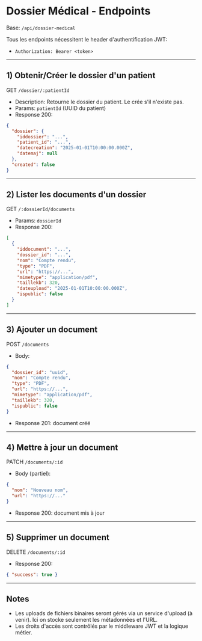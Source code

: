 # Dossier Médical - Endpoints

Base: `/api/dossier-medical`

Tous les endpoints nécessitent le header d'authentification JWT:
- `Authorization: Bearer <token>`

---

## 1) Obtenir/Créer le dossier d'un patient
GET `/dossier/:patientId`

- Description: Retourne le dossier du patient. Le crée s'il n'existe pas.
- Params: `patientId` (UUID du patient)
- Response 200:
```json
{
  "dossier": {
    "iddossier": "...",
    "patient_id": "...",
    "datecreation": "2025-01-01T10:00:00.000Z",
    "datemaj": null
  },
  "created": false
}
```

---

## 2) Lister les documents d'un dossier
GET `/:dossierId/documents`

- Params: `dossierId`
- Response 200:
```json
[
  {
    "iddocument": "...",
    "dossier_id": "...",
    "nom": "Compte rendu",
    "type": "PDF",
    "url": "https://...",
    "mimetype": "application/pdf",
    "taillekb": 320,
    "dateupload": "2025-01-01T10:00:00.000Z",
    "ispublic": false
  }
]
```

---

## 3) Ajouter un document
POST `/documents`

- Body:
```json
{
  "dossier_id": "uuid",
  "nom": "Compte rendu",
  "type": "PDF",
  "url": "https://...",
  "mimetype": "application/pdf",
  "taillekb": 320,
  "ispublic": false
}
```
- Response 201: document créé

---

## 4) Mettre à jour un document
PATCH `/documents/:id`

- Body (partiel):
```json
{
  "nom": "Nouveau nom",
  "url": "https://..."
}
```
- Response 200: document mis à jour

---

## 5) Supprimer un document
DELETE `/documents/:id`

- Response 200:
```json
{ "success": true }
```

---

## Notes
- Les uploads de fichiers binaires seront gérés via un service d'upload (à venir). Ici on stocke seulement les métadonnées et l'URL.
- Les droits d'accès sont contrôlés par le middleware JWT et la logique métier.
